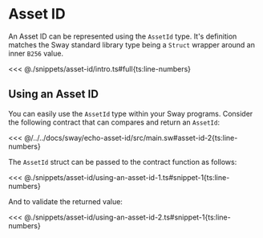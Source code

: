 # Asset ID

An Asset ID can be represented using the `AssetId` type. It's definition matches the Sway standard library type being a `Struct` wrapper around an inner `B256` value.

<<< @./snippets/asset-id/intro.ts#full{ts:line-numbers}

## Using an Asset ID

You can easily use the `AssetId` type within your Sway programs. Consider the following contract that can compares and return an `AssetId`:

<<< @/../../docs/sway/echo-asset-id/src/main.sw#asset-id-2{ts:line-numbers}

The `AssetId` struct can be passed to the contract function as follows:

<<< @./snippets/asset-id/using-an-asset-id-1.ts#snippet-1{ts:line-numbers}

And to validate the returned value:

<<< @./snippets/asset-id/using-an-asset-id-2.ts#snippet-1{ts:line-numbers}
